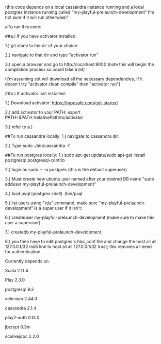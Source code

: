 (this code depends on a local cassandra instance running and a local postgres instance running called "my-playful-prelaunch-development" I'm not sure if it will run otherwise)"

#To run this code:

##a.) If you have activator installed:

1.) git clone to the dir of your choice.

2.) navigate to that dir and type "activator run"

3.) open a browser and go to http://localhost:9000 (note this will begin the compilation process so could take a bit)

(I'm assuming sbt will download all the necessary dependencies, if it doesn't try "activator clean compile" then "activator run")

##b.) If activator isnt installed:

1.) Download activator: https://typesafe.com/get-started

2.) add activator to your PATH: export PATH=$PATH:/relativePath/to/activator

3.) refer to a.)

##To run cassandra locally:
1.) navigate to cassandra dir.

2.) Type sudo ./bin/cassandra -f

##To run postgres locally:
1.) sudo apt-get update/sudo apt-get install postgresql postgresql-contrib

2.) login as sudo -i -u postgres (this is the default superuser)

3.) Must create new ubuntu user named after your desired DB name "sudo adduser my-playful-prelaunch-development"

4.) load psql (postgres shell) ./bin/psql

5.) list users using "\du" command, make sure "my-playful-prelaunch-development" is a super user if it isn't:

6.) createuser my-playful-prelaunch-development (make sure to make this user a superuser)

7.) createdb my-playful-prelaunch-development

8.) you then have to edit postgres's hba_conf file and change the host all all 127.0.0.1/32 md5 line to host all all 127.0.0.1/32 trust; this removes all need for authentication


Currently depends on:

Scala 2.11.4

Play 2.3.0

postgresql 9.3

selenium 2.44.0

cassandra 2.1.4

play2-auth 0.13.0

jbcrypt 0.3m

scalikejdbc 2.2.0




